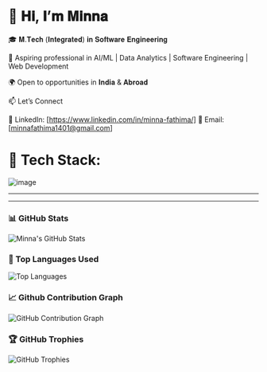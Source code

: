 # 👋 𝐇𝐢, 𝐈’𝐦 𝐌𝐢𝐧𝐧𝐚

🎓 𝐌.𝐓𝐞𝐜𝐡 (𝐈𝐧𝐭𝐞𝐠𝐫𝐚𝐭𝐞𝐝) 𝐢𝐧 𝐒𝐨𝐟𝐭𝐰𝐚𝐫𝐞 𝐄𝐧𝐠𝐢𝐧𝐞𝐞𝐫𝐢𝐧𝐠

💼 Aspiring professional in AI/ML | Data Analytics | Software Engineering | Web Development
 
🌍 Open to opportunities in 𝐈𝐧𝐝𝐢𝐚 & 𝐀𝐛𝐫𝐨𝐚𝐝


📫 Let’s Connect

🔗 LinkedIn: [https://www.linkedin.com/in/minna-fathima/]
📧 Email: [minnafathima1401@gmail.com]
      

# 🔧 Tech Stack:

![image](https://github.com/user-attachments/assets/4b0fb056-64c5-4383-b0b4-9689de1a0a97)


---

---

### 📊 GitHub Stats

![Minna's GitHub Stats](https://github-readme-stats.vercel.app/api?username=MinnaFathima&show_icons=true&theme=tokyonight)

### 🧠 Top Languages Used 

![Top Languages](https://github-readme-stats.vercel.app/api/top-langs/?username=MinnaFathima&layout=compact&theme=tokyonight)


### 📈 Github Contribution Graph

![GitHub Contribution Graph](https://github-readme-activity-graph.vercel.app/graph?username=MinnaFathima&theme=tokyo-night)

### 🏆 GitHub Trophies

![GitHub Trophies](https://github-profile-trophy.vercel.app/?username=MinnaFathima&theme=monokai)
